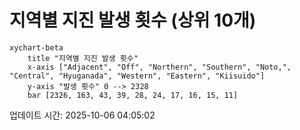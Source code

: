 # 지역별 지진 발생 횟수 (상위 10개)

```mermaid
xychart-beta
    title "지역별 지진 발생 횟수"
    x-axis ["Adjacent", "Off", "Northern", "Southern", "Noto,", "Central", "Hyuganada", "Western", "Eastern", "Kiisuido"]
    y-axis "발생 횟수" 0 --> 2328
    bar [2326, 163, 43, 39, 28, 24, 17, 16, 15, 11]
```

업데이트 시간: 2025-10-06 04:05:02
